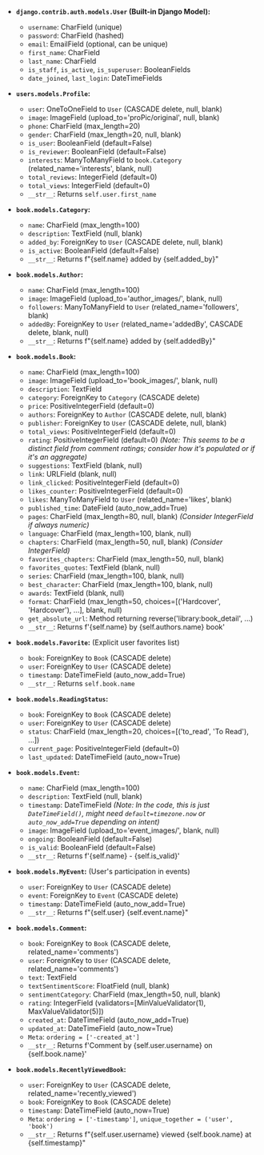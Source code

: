 *   **`django.contrib.auth.models.User` (Built-in Django Model):**
    *   `username`: CharField (unique)
    *   `password`: CharField (hashed)
    *   `email`: EmailField (optional, can be unique)
    *   `first_name`: CharField
    *   `last_name`: CharField
    *   `is_staff`, `is_active`, `is_superuser`: BooleanFields
    *   `date_joined`, `last_login`: DateTimeFields

*   **`users.models.Profile`:**
    *   `user`: OneToOneField to `User` (CASCADE delete, null, blank)
    *   `image`: ImageField (upload_to='proPic/original', null, blank)
    *   `phone`: CharField (max_length=20)
    *   `gender`: CharField (max_length=20, null, blank)
    *   `is_user`: BooleanField (default=False)
    *   `is_reviewer`: BooleanField (default=False)
    *   `interests`: ManyToManyField to `book.Category` (related_name='interests', blank, null)
    *   `total_reviews`: IntegerField (default=0)
    *   `total_views`: IntegerField (default=0)
    *   `__str__`: Returns `self.user.first_name`

*   **`book.models.Category`:**
    *   `name`: CharField (max_length=100)
    *   `description`: TextField (null, blank)
    *   `added_by`: ForeignKey to `User` (CASCADE delete, null, blank)
    *   `is_active`: BooleanField (default=False)
    *   `__str__`: Returns f"{self.name} added by {self.added_by}"

*   **`book.models.Author`:**
    *   `name`: CharField (max_length=100)
    *   `image`: ImageField (upload_to='author_images/', blank, null)
    *   `followers`: ManyToManyField to `User` (related_name='followers', blank)
    *   `addedBy`: ForeignKey to `User` (related_name='addedBy', CASCADE delete, blank, null)
    *   `__str__`: Returns f"{self.name} added by {self.addedBy}"

*   **`book.models.Book`:**
    *   `name`: CharField (max_length=100)
    *   `image`: ImageField (upload_to='book_images/', blank, null)
    *   `description`: TextField
    *   `category`: ForeignKey to `Category` (CASCADE delete)
    *   `price`: PositiveIntegerField (default=0)
    *   `authors`: ForeignKey to `Author` (CASCADE delete, null, blank)
    *   `publisher`: ForeignKey to `User` (CASCADE delete, null, blank)
    *   `total_views`: PositiveIntegerField (default=0)
    *   `rating`: PositiveIntegerField (default=0) *(Note: This seems to be a distinct field from comment ratings; consider how it's populated or if it's an aggregate)*
    *   `suggestions`: TextField (blank, null)
    *   `link`: URLField (blank, null)
    *   `link_clicked`: PositiveIntegerField (default=0)
    *   `likes_counter`: PositiveIntegerField (default=0)
    *   `likes`: ManyToManyField to `User` (related_name='likes', blank)
    *   `published_time`: DateField (auto_now_add=True)
    *   `pages`: CharField (max_length=80, null, blank) *(Consider IntegerField if always numeric)*
    *   `language`: CharField (max_length=100, blank, null)
    *   `chapters`: CharField (max_length=50, null, blank) *(Consider IntegerField)*
    *   `favorites_chapters`: CharField (max_length=50, null, blank)
    *   `favorites_quotes`: TextField (blank, null)
    *   `series`: CharField (max_length=100, blank, null)
    *   `best_character`: CharField (max_length=100, blank, null)
    *   `awards`: TextField (blank, null)
    *   `format`: CharField (max_length=50, choices=[('Hardcover', 'Hardcover'), ...], blank, null)
    *   `get_absolute_url`: Method returning reverse('library:book_detail', ...)
    *   `__str__`: Returns f'{self.name} by {self.authors.name} book'

*   **`book.models.Favorite`:** (Explicit user favorites list)
    *   `book`: ForeignKey to `Book` (CASCADE delete)
    *   `user`: ForeignKey to `User` (CASCADE delete)
    *   `timestamp`: DateTimeField (auto_now_add=True)
    *   `__str__`: Returns `self.book.name`

*   **`book.models.ReadingStatus`:**
    *   `book`: ForeignKey to `Book` (CASCADE delete)
    *   `user`: ForeignKey to `User` (CASCADE delete)
    *   `status`: CharField (max_length=20, choices=[('to_read', 'To Read'), ...])
    *   `current_page`: PositiveIntegerField (default=0)
    *   `last_updated`: DateTimeField (auto_now=True)

*   **`book.models.Event`:**
    *   `name`: CharField (max_length=100)
    *   `description`: TextField (null, blank)
    *   `timestamp`: DateTimeField *(Note: In the code, this is just `DateTimeField()`, might need `default=timezone.now` or `auto_now_add=True` depending on intent)*
    *   `image`: ImageField (upload_to='event_images/', blank, null)
    *   `ongoing`: BooleanField (default=False)
    *   `is_valid`: BooleanField (default=False)
    *   `__str__`: Returns f'{self.name} - {self.is_valid}'

*   **`book.models.MyEvent`:** (User's participation in events)
    *   `user`: ForeignKey to `User` (CASCADE delete)
    *   `event`: ForeignKey to `Event` (CASCADE delete)
    *   `timestamp`: DateTimeField (auto_now_add=True)
    *   `__str__`: Returns f"{self.user} {self.event.name}"

*   **`book.models.Comment`:**
    *   `book`: ForeignKey to `Book` (CASCADE delete, related_name='comments')
    *   `user`: ForeignKey to `User` (CASCADE delete, related_name='comments')
    *   `text`: TextField
    *   `textSentimentScore`: FloatField (null, blank)
    *   `sentimentCategory`: CharField (max_length=50, null, blank)
    *   `rating`: IntegerField (validators=[MinValueValidator(1), MaxValueValidator(5)])
    *   `created_at`: DateTimeField (auto_now_add=True)
    *   `updated_at`: DateTimeField (auto_now=True)
    *   `Meta`: `ordering = ['-created_at']`
    *   `__str__`: Returns f'Comment by {self.user.username} on {self.book.name}'

*   **`book.models.RecentlyViewedBook`:**
    *   `user`: ForeignKey to `User` (CASCADE delete, related_name='recently_viewed')
    *   `book`: ForeignKey to `Book` (CASCADE delete)
    *   `timestamp`: DateTimeField (auto_now=True)
    *   `Meta`: `ordering = ['-timestamp']`, `unique_together = ('user', 'book')`
    *   `__str__`: Returns f"{self.user.username} viewed {self.book.name} at {self.timestamp}"
